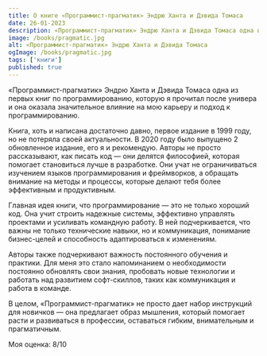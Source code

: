 ```yaml
---
title: О книге «Программист-прагматик» Эндрю Ханта и Дэвида Томаса
date: 26-01-2023
description: «Программист-прагматик» Эндрю Ханта и Дэвида Томаса одна из первых книг, которую я прочитал после универа и она оказала значительное влияние на мою карьеру и подход к программированию.
image: /books/pragmatic.jpg
alt: «Программист-прагматик» Эндрю Ханта и Дэвида Томаса
ogImage: /books/pragmatic.jpg
tags: ['книги']
published: true
---
```


«Программист-прагматик» Эндрю Ханта и Дэвида Томаса одна из первых книг по программированию, которую я прочитал после универа и она оказала значительное влияние на мою карьеру и подход к программированию.

Книга, хоть и написана достаточно давно, первое издание в 1999 году, но не потеряла своей актуальности. В 2020 году было выпущено 2 обновленное издание, его я и рекомендую. Авторы не просто рассказывают, как писать код — они делятся философией, которая помогает становиться лучше в разработке. Они учат не ограничиваться изучением языков программирования и фреймворков, а обращать внимание на методы и процессы, которые делают тебя более эффективным и продуктивным.

Главная идея книги, что программирование — это не только хороший код. Она учит строить надежные системы, эффективно управлять проектами и усиливать командную работу. В ней подчеркивается, что важны не только технические навыки, но и коммуникация, понимание бизнес-целей и способность адаптироваться к изменениям.

Авторы также подчеркивают важность постоянного обучения и практики. Для меня это стало напоминанием о необходимости постоянно обновлять свои знания, пробовать новые технологии и работать над развитием софт-скиллов, таких как коммуникация и работа в команде.

В целом, «Программист-прагматик» не просто дает набор инструкций для новичков — она предлагает образ мышления, который помогает расти и развиваться в профессии, оставаться гибким, внимательным и прагматичным.

Моя оценка: 8/10